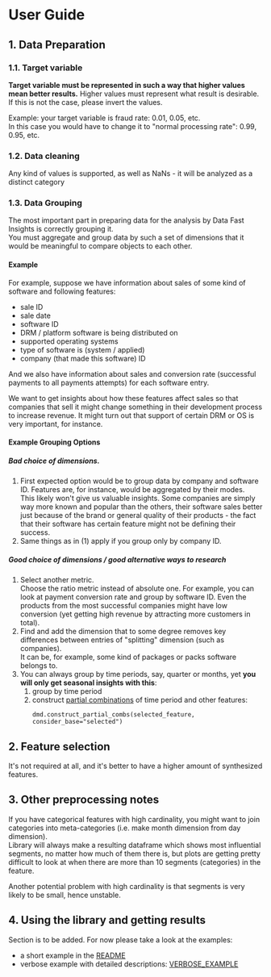 # User Guide
## 1. Data Preparation
### 1.1. Target variable
**Target variable must be represented in such a way that higher values mean better results.** 
Higher values must represent what result is desirable.  
If this is not the case, please invert the values.  

Example: your target variable is fraud rate: 0.01, 0.05, etc.  
In this case you would have to change it to "normal processing rate": 0.99, 0.95, etc. 
### 1.2. Data cleaning
Any kind of values is supported, as well as NaNs - it will be analyzed as a distinct category
### 1.3. Data Grouping

The most important part in preparing data for the analysis by Data Fast Insights is correctly grouping it.  
You must aggregate and group data by such a set of dimensions that it would be meaningful to compare objects to each other.  

#### Example
For example, suppose we have information about sales of some kind of software and following features: 
- sale ID
- sale date
- software ID 
- DRM / platform software is being distributed on
- supported operating systems
- type of software is (system / applied)
- company (that made this software) ID  

And we also have information about sales and conversion rate (successful payments to all payments attempts) for each software entry.  

We want to get insights about how these features affect sales so that companies that sell it might change something in their development process to increase revenue. It might turn out that support of certain DRM or OS is very important, for instance.

#### Example Grouping Options
##### Bad choice of dimensions.
1. First expected option would be to group data by company and software ID. 
Features are, for instance, would be aggregated by their modes.  
This likely won't give us valuable insights.
Some companies are simply way more known and popular than the others, 
their software sales better just because of the brand or general quality of their products - the fact that their software has certain feature might not be defining their success.
2. Same things as in (1) apply if you group only by company ID.

##### Good choice of dimensions / good alternative ways to research
1. Select another metric.  
Choose the ratio metric instead of absolute one. For example, you can look at payment conversion rate and group by software ID.
Even the products from the most successful companies might have low conversion (yet getting high revenue by attracting more customers in total).
2. Find and add the dimension that to some degree removes key differences between entries of "splitting" dimension (such as companies).  
It can be, for example, some kind of packages or packs software belongs to.  
3. You can always group by time periods, say, quarter or months, yet **you will only get seasonal insights with this**:
    1. group by time period
    2. construct [partial combinations](OTHER_FEATURES.md#partial-combinations-combinations-of-a-certain-features-with-others-of-size-2) 
of time period and other features:
        ```
        dmd.construct_partial_combs(selected_feature, consider_base="selected")
        ```

## 2. Feature selection
It's not required at all, and it's better to have a higher amount of synthesized features.

## 3. Other preprocessing notes
If you have categorical features with high cardinality, you might want to join categories into meta-categories
(i.e. make month dimension from day dimension).  
Library will always make a resulting dataframe which shows most influential segments, no matter how much of them there is, 
but plots are getting pretty difficult to look at when there are more than 10 segments (categories) in the feature.  

Another potential problem with high cardinality is that segments is very likely to be small, hence unstable.

## 4. Using the library and getting results
Section is to be added.
For now please take a look at the examples:
- a short example in the [README](../README.md)
- verbose example with detailed descriptions: [VERBOSE_EXAMPLE](VERBOSE_EXAMPLE.md)